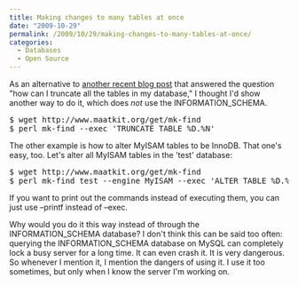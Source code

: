 ```yaml
---
title: Making changes to many tables at once
date: "2009-10-29"
permalink: /2009/10/29/making-changes-to-many-tables-at-once/
categories:
  - Databases
  - Open Source
---
```

As an alternative to [another recent blog post][1] that answered the question "how can I truncate all the tables in my database," I thought I'd show another way to do it, which does *not* use the INFORMATION_SCHEMA.

<pre>$ wget http://www.maatkit.org/get/mk-find
$ perl mk-find --exec 'TRUNCATE TABLE %D.%N'
</pre> 
The other example is how to alter MyISAM tables to be InnoDB. That one's easy, too. Let's alter all MyISAM tables in the 'test' database:

<pre>$ wget http://www.maatkit.org/get/mk-find
$ perl mk-find test --engine MyISAM --exec 'ALTER TABLE %D.%N ENGINE=InnoDB'
</pre> 
If you want to print out the commands instead of executing them, you can just use &#8211;printf instead of &#8211;exec.

Why would you do it this way instead of through the INFORMATION\_SCHEMA database? I don't think this can be said too often: querying the INFORMATION\_SCHEMA database on MySQL can completely lock a busy server for a long time. It can even crash it. It is very dangerous. So whenever I mention it, I mention the dangers of using it. I use it too sometimes, but only when I know the server I'm working on.

 [1]: http://blogs.sun.com/trentlloyd/entry/making_changes_to_all_tables
